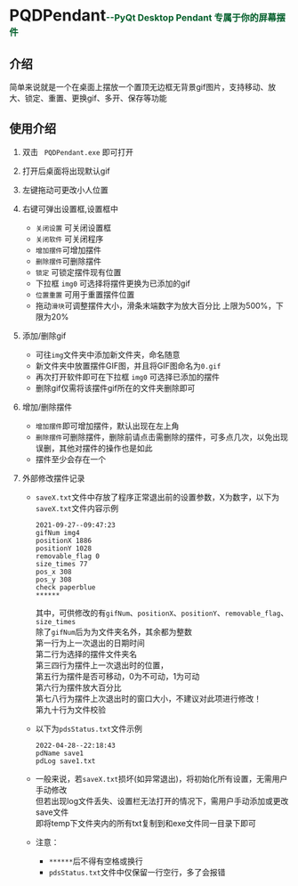# **PQDPendant**<font color=#005e2a size=3>--PyQt Desktop Pendant 专属于你的屏幕摆件</font>

## 介绍

简单来说就是一个在桌面上摆放一个置顶无边框无背景gif图片，支持移动、放大、锁定、重置、更换gif、多开、保存等功能

## 使用介绍
1. 双击 ` PQDPendant.exe` 即可打开

2. 打开后桌面将出现默认gif

3. 左键拖动可更改小人位置

4. 右键可弹出设置框,设置框中
   * `关闭设置` 可关闭设置框
   * `关闭软件` 可关闭程序
   * `增加摆件`可增加摆件
   * `删除摆件`可删除摆件
   * `锁定` 可锁定摆件现有位置
   * 下拉框 `img0` 可选择将摆件更换为已添加的gif
   * `位置重置` 可用于重置摆件位置
   * 拖动`滑块`可调整摆件大小，滑条末端数字为放大百分比
   上限为500%，下限为20%
   
5. 添加/删除gif
   * 可往`img`文件夹中添加新文件夹，命名随意
   * 新文件夹中放置摆件GIF图，并且将GIF图命名为`0.gif`
   * 再次打开软件即可在下拉框 `img0` 可选择已添加的摆件
   * 删除gif仅需将该摆件gif所在的文件夹删除即可
   
6. 增加/删除摆件
  
   * `增加摆件`即可增加摆件，默认出现在左上角
   * `删除摆件`可删除摆件，删除前请点击需删除的摆件，可多点几次，以免出现误删，其他对摆件的操作也是如此
   * 摆件至少会存在一个
   
7. 外部修改摆件记录
   * `saveX.txt`文件中存放了程序正常退出前的设置参数，X为数字，以下为`saveX.txt`文件内容示例
   
     ```
     2021-09-27--09:47:23 
     gifNum img4
     positionX 1886
     positionY 1028
     removable_flag 0
     size_times 77
     pos_x 308
     pos_y 308
     check paperblue
     ******
     ```
     其中，可供修改的有`gifNum`、`positionX`、`positionY`、`removable_flag`、`size_times`<br>
     除了`gifNum`后为为文件夹名外，其余都为整数<br>
     第一行为上一次退出的日期时间<br>
     第二行为选择的摆件文件夹名<br>
     第三四行为摆件上一次退出时的位置，<br>
     第五行为摆件是否可移动，0为不可动，1为可动<br>
     第六行为摆件放大百分比<br>
     第七八行为摆件上次退出时的窗口大小，不建议对此项进行修改！<br>
     第九十行为文件校验<br>
   * 以下为`pdsStatus.txt`文件示例
   
     ```
     2022-04-28--22:18:43
     pdName save1
     pdLog save1.txt
     
     ```
   
   * 一般来说，若`saveX.txt`损坏(如异常退出)，将初始化所有设置，无需用户手动修改 <br>
     但若出现log文件丢失、设置栏无法打开的情况下，需用户手动添加或更改save文件<br>
     即将temp下文件夹内的所有txt复制到和exe文件同一目录下即可
   
   * 注意：
   
     * `******`后不得有空格或换行
     * `pdsStatus.txt`文件中仅保留一行空行，多了会报错
